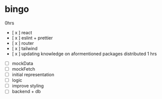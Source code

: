 # bingo

0hrs

- [ x ] react
- [ x ] eslint + prettier
- [ x ] router
- [ x ] tailwind
- [ x ] updating knowledge on aformentioned packages
  distributed 1 hrs
- [ ] mockData
- [ ] mockFetch
- [ ] initial representation
- [ ] logic
- [ ] improve styling
- [ ] backend + db
